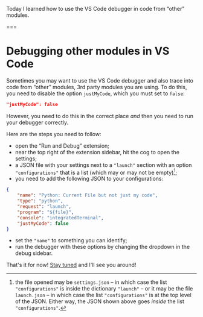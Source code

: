 Today I learned how to use the VS Code debugger in code from “other” modules.

===

# Debugging other modules in VS Code

Sometimes you may want to use the VS Code debugger and also trace into code from “other” modules, 3rd party modules you are using.
To do this, you need to disable the option `justMyCode`, which you must set to `false`:

```json
"justMyCode": false
```

However, you need to do this in the correct place _and_ then you need to run your debugger correctly.

Here are the steps you need to follow:

 - open the “Run and Debug” extension;
 - near the top right of the extension sidebar, hit the cog to open the settings;
 - a JSON file with your settings next to a `"launch"` section with an option `"configurations"` that is a list (which may or may not be empty)[^1];
 - you need to add the following JSON to your configurations:

```json
{
    "name": "Python: Current File but not just my code",
    "type": "python",
    "request": "launch",
    "program": "${file}",
    "console": "integratedTerminal",
    "justMyCode": false
}
```

 - set the `"name"` to something you can identify;
 - run the debugger with these options by changing the dropdown in the debug sidebar.

[^1]: the file opened may be `settings.json` – in which case the list `"configurations"` is inside the dictionary `"launch"` – or it may be the file `launch.json` – in which case the list `"configurations"` is at the top level of the JSON. Either way, the JSON shown above goes _inside_ the list `"configurations"`.


That's it for now! [Stay tuned][subscribe] and I'll see you around!

[subscribe]: /subscribe
